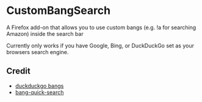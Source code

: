 # CustomBangSearch

A Firefox add-on that allows you to use custom bangs (e.g. !a for searching Amazon) inside the search bar 
 
Currently only works if you have Google, Bing, or DuckDuckGo set as your browsers search engine.

## Credit

- [duckduckgo bangs](https://duckduckgo.com/bang)
- [bang-quick-search](https://addons.mozilla.org/en-US/firefox/addon/bang-quick-search/)
